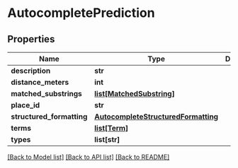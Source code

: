 # AutocompletePrediction

## Properties
Name | Type | Description | Notes
------------ | ------------- | ------------- | -------------
**description** | **str** |  | [optional] 
**distance_meters** | **int** |  | [optional] 
**matched_substrings** | [**list[MatchedSubstring]**](MatchedSubstring.md) |  | [optional] 
**place_id** | **str** |  | [optional] 
**structured_formatting** | [**AutocompleteStructuredFormatting**](AutocompleteStructuredFormatting.md) |  | [optional] 
**terms** | [**list[Term]**](Term.md) |  | [optional] 
**types** | **list[str]** |  | [optional] 

[[Back to Model list]](../README.md#documentation-for-models) [[Back to API list]](../README.md#documentation-for-api-endpoints) [[Back to README]](../README.md)

